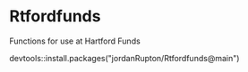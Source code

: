 # Rtfordfunds
Functions for use at Hartford Funds

devtools::install.packages("jordanRupton/Rtfordfunds@main")
